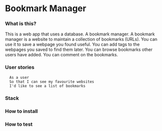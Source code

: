 # Bookmark Manager

### What is this?

This is a web app that uses a database. A bookmark manager. A bookmark manager is a website to maintain a collection of bookmarks (URLs). You can use it to save a webpage you found useful. You can add tags to the webpages you saved to find them later. You can browse bookmarks other users have added. You can comment on the bookmarks.

### User stories

```
  As a user
  So that I can see my favourite websites
  I'd like to see a list of bookmarks
```

### Stack

### How to install

### How to test